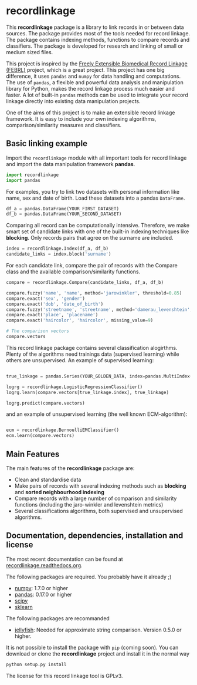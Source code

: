 # recordlinkage

This **recordlinkage** package is a library to link records in or between data sources. The package provides most of the tools needed for record linkage. The package contains indexing methods, functions to compare records and classifiers. The package is developed for research and linking of small or medium sized files. 

This project is inspired by the [Freely Extensible Biomedical Record Linkage (FEBRL)](https://sourceforge.net/projects/febrl/) project, which is a great project. This project has one big difference, it uses ``pandas`` and ``numpy`` for data handling and computations. The use of ``pandas``, a flexible and powerful data analysis and manipulation library for Python, makes the record linkage process much easier and faster. A lot of built-in ``pandas`` methods can be used to integrate your record linkage directly into existing data manipulation projects.  

One of the aims of this project is to make an extensible record linkage framework. It is easy to include your own indexing algorithms, comparison/similarity measures and classifiers. 

## Basic linking example
Import the ``recordlinkage`` module with all important tools for record linkage and import the data manipulation framework **pandas**. 

```python
import recordlinkage
import pandas
```
For examples, you try to link two datasets with personal information like name, sex and date of birth. Load these datasets into a pandas ``DataFrame``.
```python 
df_a = pandas.DataFrame(YOUR_FIRST_DATASET)
df_b = pandas.DataFrame(YOUR_SECOND_DATASET)
```

Comparing all record can be computationally intensive. Therefore, we make smart set of candidate links with one of the built-in indexing techniques like **blocking**. Only records pairs that agree on the surname are included. 

```python
index = recordlinkage.Index(df_a, df_b)
candidate_links = index.block('surname')
```

For each candidate link, compare the pair of records with the Compare class and the available comparison/similarity functions.
```python
compare = recordlinkage.Compare(candidate_links, df_a, df_b)

compare.fuzzy('name', 'name', method='jarowinkler', threshold=0.85)
compare.exact('sex', 'gender')
compare.exact('dob', 'date_of_birth')
compare.fuzzy('streetname', 'streetname', method='damerau_levenshtein', threshold=0.7)
compare.exact('place', 'placename')
compare.exact('haircolor', 'haircolor', missing_value=9)

# The comparison vectors
compare.vectors
```

This record linkage package contains several classification alogirthms. Plenty of the algorithms need trainings data (supervised learning) while others are unsupervised. An example of supervised learning:

```python

true_linkage = pandas.Series(YOUR_GOLDEN_DATA, index=pandas.MultiIndex(YOUR_MULTI_INDEX))

logrg = recordlinkage.LogisticRegressionClassifier()
logrg.learn(compare.vectors[true_linkage.index], true_linkage)

logrg.predict(compare.vectors)
```

and an example of unsupervised learning (the well known ECM-algorithm):
```python

ecm = recordlinkage.BernoulliEMClassifier()
ecm.learn(compare.vectors)

```

## Main Features
The main features of the **recordlinkage** package are:

  - Clean and standardise data
  - Make pairs of records with several indexing methods such as **blocking** and **sorted neighbourhood indexing**
  - Compare records with a large number of comparison and similarity functions (including the jaro-winkler and levenshtein metrics)
  - Several classifications algorithms, both supervised and unsupervised algorithms. 

## Documentation, dependencies, installation and license
The most recent documentation can be found at [recordlinkage.readthedocs.org](http://recordlinkage.readthedocs.org/en/latest/).

The following packages are required. You probably have it already ;)
- [numpy](http://www.numpy.org): 1.7.0 or higher
- [pandas](https://github.com/pydata/pandas): 0.17.0 or higher
- [scipy](https://www.scipy.org/)
- [sklearn](http://scikit-learn.org/)

The following packages are recommanded
- [jellyfish](https://github.com/jamesturk/jellyfish): Needed for approximate string comparison. Version 0.5.0 or higher.

It is not possible to install the package with ``pip`` (coming soon). You can download or clone the **recordlinkage** project and install it in the normal way

```sh
python setup.py install
```
The license for this record linkage tool is GPLv3.
